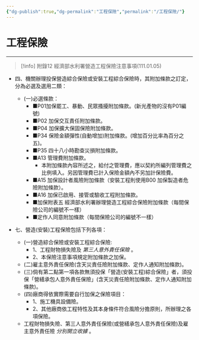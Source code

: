 ```yaml
---
{"dg-publish":true,"dg-permalink":"工程保險","permalink":"/工程保險/"}
---
```


# 工程保險
---
> [!info] 附錄12 經濟部水利署營造工程保險注意事項(111.01.05)

- 四、機關辦理投保營造綜合保險或安裝工程綜合保險時，其附加條款之訂定，分為必選及選用二類：
	- (一)必選條款：
		- ■P01加保罷工、暴動、民眾搔擾附加條款。(新光產物的沒有P01編號)
		- ■P02 加保交互責任附加條款。
		- ■P04 加保擴大保固保險附加條款。
		- ■P34 保險金額彈性(自動增加)附加條款。(增加百分比率為百分之五)。
		- ■P35 四十八小時勘查災損附加條款。
		- ■A13 管理費附加條款。
			- 本附加條款內容所述之，給付之管理費，應以契約所編列管理費之比例填入。另因管理費已計入保險金額內不另加計保險費。
		- ■A15 加保設計者風險附加條款（安裝工程則使用B00 加保製造者危險附加條款）。
		- ■A16 加保已啟用、接管或驗收工程附加條款。
		- ■加保附表五 經濟部水利署辦理營造工程綜合保險附加條款（每間保險公司的編號不一樣）
		- ■定作人同意附加條款（每間保險公司的編號不一樣）

- 七、營造(安裝)工程保險包括下列各項：
	- (一)營造綜合保險或安裝工程綜合保險:
		- 1、工程財物損失險及 _第三人意外責任保險_ 。
		- 2、本保險注意事項規定附加條款之加保。
	- (二)雇主意外責任保險(含天災責任險附加條款、定作人通知附加條款)。
	- (三)倘有第二點第一項各款無須投保「營造(安裝工程)綜合保險」者，須投保「營繕承包人意外責任保險」(含天災責任險附加條款、定作人通知附加條款)。
	- (四)廠商得依實際需要自行加保之保險項目：
		- 1、施工機具設備險。
		- 2、其他廠商依工程特性及其本身條件符合風險分擔原則，所辦理之各項保險。
	- 工程財物損失險、第三人意外責任保險(或營繕承包人意外責任保險)及雇主意外責任險 _分別開立收據_ 。